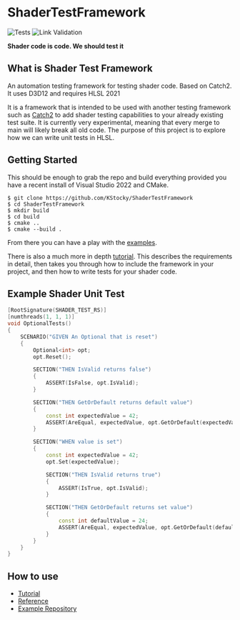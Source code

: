 # ShaderTestFramework

![Tests](https://github.com/KStocky/ShaderTestFramework/actions/workflows/BuildAndRunTests.yml/badge.svg)
![Link Validation](https://github.com/KStocky/ShaderTestFramework/actions/workflows/LinkValidation.yml/badge.svg)

**Shader code is code. We should test it**

## What is Shader Test Framework

An automation testing framework for testing shader code. Based on Catch2. It uses D3D12 and requires HLSL 2021

It is a framework that is intended to be used with another testing framework such as [Catch2](https://github.com/catchorg/Catch2/tree/devel) to add shader testing capabilities to your already existing test suite. It is currently very experimental, meaning that every merge to main will likely break all old code. The purpose of this project is to explore how we can write unit tests in HLSL.

## Getting Started

This should be enough to grab the repo and build everything provided you have a recent install of Visual Studio 2022 and CMake.
```
$ git clone https://github.com/KStocky/ShaderTestFramework
$ cd ShaderTestFramework
$ mkdir build
$ cd build
$ cmake ..
$ cmake --build .
```

From there you can have a play with the [examples](./examples).

There is also a much more in depth [tutorial](docs/Tutorial.md). This describes the requirements in detail, then takes you through how to include the framework in your project, and then how to write tests for your shader code.

## Example Shader Unit Test

```c++
[RootSignature(SHADER_TEST_RS)]
[numthreads(1, 1, 1)]
void OptionalTests()
{
    SCENARIO("GIVEN An Optional that is reset")
    {
        Optional<int> opt;
        opt.Reset();

        SECTION("THEN IsValid returns false")
        {
            ASSERT(IsFalse, opt.IsValid);
        }

        SECTION("THEN GetOrDefault returns default value")
        {
            const int expectedValue = 42;
            ASSERT(AreEqual, expectedValue, opt.GetOrDefault(expectedValue));
        }

        SECTION("WHEN value is set")
        {
            const int expectedValue = 42;
            opt.Set(expectedValue);

            SECTION("THEN IsValid returns true")
            {
                ASSERT(IsTrue, opt.IsValid);
            }

            SECTION("THEN GetOrDefault returns set value")
            {
                const int defaultValue = 24;
                ASSERT(AreEqual, expectedValue, opt.GetOrDefault(defaultValue));
            }
        }
    }
}
```

## How to use

- [Tutorial](./docs/Tutorial.md)
- [Reference](./docs/ShaderTestFramework.md)
- [Example Repository](https://github.com/KStocky/ShaderTestFrameworkExamples)
